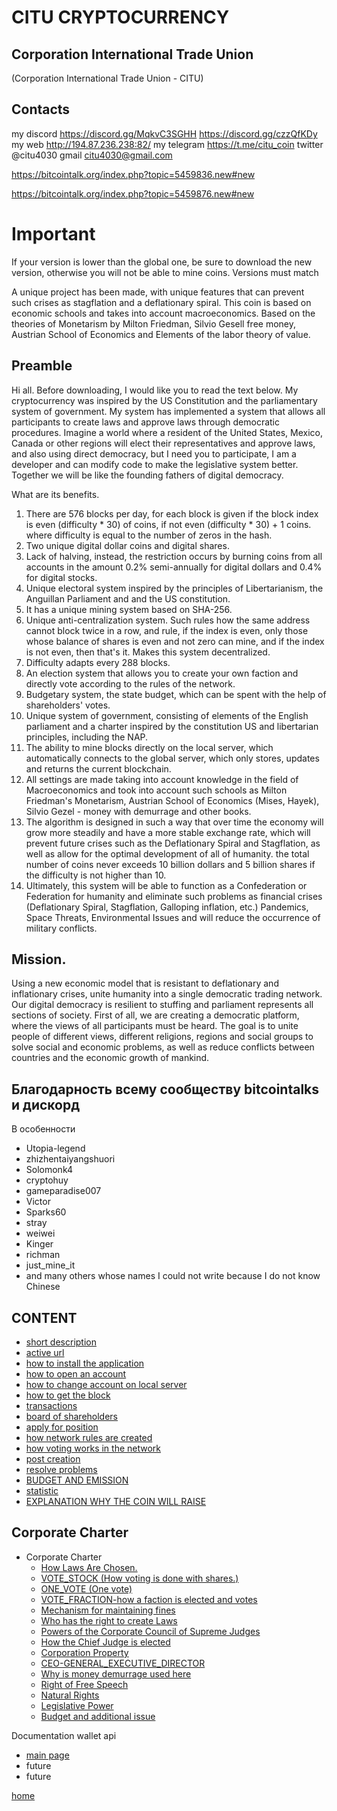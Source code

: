 # CITU CRYPTOCURRENCY

## Corporation International Trade Union

(Corporation International Trade Union - CITU)

## Contacts

my discord https://discord.gg/MqkvC3SGHH  https://discord.gg/czzQfKDy
my web http://194.87.236.238:82/
my telegram https://t.me/citu_coin
twitter @citu4030
gmail
citu4030@gmail.com

https://bitcointalk.org/index.php?topic=5459836.new#new

https://bitcointalk.org/index.php?topic=5459876.new#new

# Important
If your version is lower than the global one, be sure to download the new version,
otherwise you will not be able to mine coins. Versions must match

A unique project has been made, with unique features that can prevent such crises as stagflation and a deflationary spiral.
This coin is based on economic schools and takes into account macroeconomics. Based on the theories of Monetarism by Milton Friedman,
Silvio Gesell free money, Austrian School of Economics and Elements of the labor theory of value.


## Preamble
Hi all.
Before downloading, I would like you to read the text below.
My cryptocurrency was inspired by the US Constitution and the parliamentary system of government.
My system has implemented a system that allows all participants to create laws and approve laws through democratic procedures.
Imagine a world where a resident of the United States, Mexico, Canada or other regions will elect their representatives and approve laws,
and also using direct democracy, but I need you to participate, I am a developer and can modify
code to make the legislative system better. Together we will be like the founding fathers of digital democracy.

What are its benefits.
1. There are 576 blocks per day, for each block is given if the block index is even (difficulty * 30) of coins, if not even
   (difficulty * 30) + 1 coins. where difficulty is equal to the number of zeros in the hash.
2. Two unique digital dollar coins and digital shares.
3. Lack of halving, instead, the restriction occurs by burning coins from all accounts in the amount
   0.2% semi-annually for digital dollars and 0.4% for digital stocks.
4. Unique electoral system inspired by the principles of Libertarianism, the Anguillan Parliament and
   and the US constitution.
5. It has a unique mining system based on SHA-256.
6. Unique anti-centralization system. Such rules
   how the same address cannot block twice in a row, and
   rule, if the index is even, only those whose balance of shares is even and not zero can mine,
   and if the index is not even, then that's it.
   Makes this system decentralized.
6. Difficulty adapts every 288 blocks.
7. An election system that allows you to create your own faction and directly vote according to the rules of the network.
8. Budgetary system, the state budget, which can be spent with the help of shareholders' votes.
9. Unique system of government, consisting of elements of the English parliament and a charter inspired by the constitution
   US and libertarian principles, including the NAP.
10. The ability to mine blocks directly on the local server, which automatically connects to the global server, which only stores,
    updates and returns the current blockchain.
11. All settings are made taking into account knowledge in the field of Macroeconomics and took into account such schools as Milton Friedman's Monetarism,
    Austrian School of Economics (Mises, Hayek), Silvio Gezel - money with demurrage and other books.
12. The algorithm is designed in such a way that over time the economy will grow more steadily and have a more stable exchange rate,
    which will prevent future crises such as the Deflationary Spiral and Stagflation, as well as allow for the optimal development of all of humanity.
    the total number of coins never exceeds 10 billion dollars and 5 billion shares if the difficulty is not higher than 10.
13. Ultimately, this system will be able to function as a Confederation or Federation for humanity
    and eliminate such problems as financial crises (Deflationary Spiral, Stagflation, Galloping inflation, etc.)
    Pandemics, Space Threats, Environmental Issues and will reduce the occurrence of military conflicts.

## Mission.
Using a new economic model that is resistant to deflationary and inflationary crises,
unite humanity into a single democratic trading network. Our digital democracy is resilient to stuffing
and parliament represents all sections of society. First of all, we are creating a democratic platform,
where the views of all participants must be heard. The goal is to unite people of different views, different religions,
regions and social groups to solve social and economic problems, as well as reduce conflicts between
countries and the economic growth of mankind.

## Благодарность всему сообществу bitcointalks и дискорд

В особенности

- Utopia-legend
- zhizhentaiyangshuori
- Solomonk4
- cryptohuy
- gameparadise007
- Victor
- Sparks60
- stray
- weiwei
- Kinger
- richman
- just_mine_it
- and many others whose names I could not write because I do not know Chinese

## CONTENT

- [short description](../documentationEng/preambleEng.md)
- [active url](../documentationEng/active-urlEng.md)
- [how to install the application](../documentationEng/installEng.md)
- [how to open an account](../documentationEng/create-accountEng.md)
- [how to change account on local server](../documentationEng/change-accountEng.md)
- [how to get the block](../documentationEng/%20mineEng.md)
- [transactions](../documentationEng/transactionsEng.md)
- [board of shareholders](../documentationEng/board-of-shareholdersEng.md)
- [apply for position](../documentationEng/managmentEng.md)
- [how network rules are created](../documentationEng/create-lawEng.md)
- [how voting works in the network](../documentationEng/voting-in-networkEng.md)
- [post creation](../documentationEng/create-positionEng.md)
- [resolve problems](../documentationEng/solving-common-problems.md)
- [BUDGET AND EMISSION](../documentationEng/how_to_create_a_budget_and_emission.md)
- [statistic](../documentationEng/statistics.md)
- [EXPLANATION WHY THE COIN WILL RAISE](../documentationEng/EXPLAIN.md)

[//]: # (- [create fraction]&#40;../documentationEng/create-fractionEng.md&#41;)

## Corporate Charter

- Corporate Charter
    - [How Laws Are Chosen.](../charterEng/HOW_LAWS_ARE_CHOSEN.md)
    - [VOTE_STOCK (How voting is done with shares.)](../charterEng/VOTE_STOCK.md)
    - [ONE_VOTE (One vote)](../charterEng/ONE_VOTE.md)
    - [VOTE_FRACTION-how a faction is elected and votes](../charterEng/VOTE_FRACTION.md)
    - [Mechanism for maintaining fines](../charterEng/MECHANISM_FOR_REDUCING_THE_NUMBER_OF_SHARES.md)
    - [Who has the right to create Laws](../charterEng/WHO_HAS_THE_RIGHT_TO_CREATE_LAWS.md)
    - [Powers of the Corporate Council of Supreme Judges](../charterEng/POWERS_OF_THE_CORPORATE_COUNCIL_OF_JUDGES.md)
    - [How the Chief Judge is elected](../charterEng/HOW_THE_CHIEF_JUDGE_IS_CHOSEN.md)
    - [Corporation Property](../charterEng/PROPERTY_OF_THE_CORPORATION.md)
    - [CEO-GENERAL_EXECUTIVE_DIRECTOR](../charterEng/GENERAL_EXECUTIVE_DIRECTOR.md)
    - [Why is money demurrage used here](../charterEng/EXPLANATION_WHY_MONEY_DEMURAGE_IS_USED_HERE.md)
    - [Right of Free Speech](../charterEng/FREEDOM_OF_SPEECH.md)
    - [Natural Rights](../charterEng/RIGHTS.md)
    - [Legislative Power](../charterEng/POWER.md)
    - [Budget and additional issue](../charterEng/BUDGET%20AND%20EMISSION.md)

Documentation wallet api

- [main page](../documentationEng/documentation-api-wallet.md)
- future
- future

[home](../readme.md)